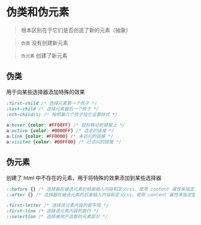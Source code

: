 # 伪类和伪元素

> 根本区别在于它们是否创造了新的元素（抽象）

> `伪类` 没有创建新元素

> `伪元素` 创建了新元素

## 伪类

用于向某些选择器添加特殊的效果

```css
:first-child /* 选择元素第一个孩子 */
:last-child /* 选择元素最后一个孩子 */
:nth-child(1) /* 按照第几个孩子给它设置样式 */

a:hover {color: #FF00FF} /* 鼠标移动到链接上 */
a:active {color: #0000FF} /* 选定的链接 */
a:link {color: #FF0000} /* 未访问的链接 */
a:visited {color: #00FF00} /* 已访问的链接 */
```

## 伪元素

创建了 html 中不存在的元素，用于将特殊的效果添加到某些选择器

```css
::before {} /* 选择器在被选元素的前面插入内容和定义css，使用 content 属性来指定要插入的内容。 */
::after {} /* 选择器在被选元素的后面插入内容和定义css，使用 content 属性来指定要插入的内容。 */

:first-letter /* 选择该元素内容的首字母 */
:first-line /* 选择该元素内容的首行 */
::selection /* 选择被用户选取的元素部分 */
```

